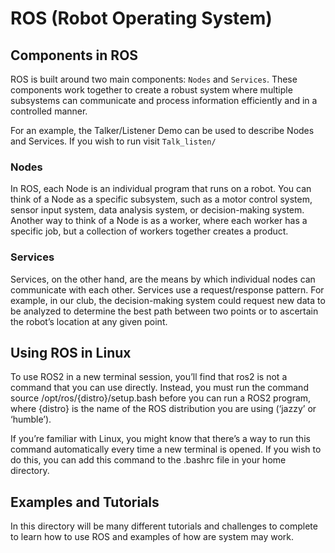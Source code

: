 # ROS (Robot Operating System)
## Components in ROS
ROS is built around two main components: `Nodes` and `Services`. These components work together to create a robust system where multiple subsystems can communicate and process information efficiently and in a controlled manner.

For an example, the Talker/Listener Demo can be used to describe Nodes and Services. If you wish to run visit `Talk_listen/`

### Nodes
In ROS, each Node is an individual program that runs on a robot. You can think of a Node as a specific subsystem, such as a motor control system, sensor input system, data analysis system, or decision-making system. Another way to think of a Node is as a worker, where each worker has a specific job, but a collection of workers together creates a product.

### Services
Services, on the other hand, are the means by which individual nodes can communicate with each other. Services use a request/response pattern. For example, in our club, the decision-making system could request new data to be analyzed to determine the best path between two points or to ascertain the robot’s location at any given point.

## Using ROS in Linux
To use ROS2 in a new terminal session, you’ll find that ros2 is not a command that you can use directly. Instead, you must run the command source /opt/ros/{distro}/setup.bash before you can run a ROS2 program, where {distro} is the name of the ROS distribution you are using (‘jazzy’ or ‘humble’).

If you’re familiar with Linux, you might know that there’s a way to run this command automatically every time a new terminal is opened. If you wish to do this, you can add this command to the .bashrc file in your home directory.

## Examples and Tutorials
In this directory will be many different tutorials and challenges to complete to learn how to use ROS and examples of how are system may work.